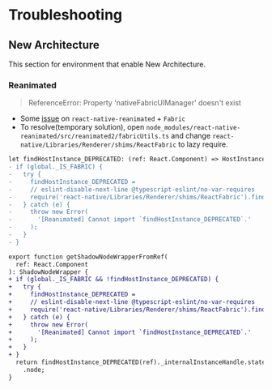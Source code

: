 # Troubleshooting

## New Architecture

This section for environment that enable New Architecture.

### Reanimated 

> ReferenceError: Property 'nativeFabricUIManager' doesn't exist

- Some [issue](https://github.com/leegeunhyeok/react-native-esbuild/issues/16#issuecomment-1730042378) on `react-native-reanimated` + `Fabric`
- To resolve(temporary solution), open `node_modules/react-native-reanimated/src/reanimated2/fabricUtils.ts` and change `react-native/Libraries/Renderer/shims/ReactFabric` to lazy require.

```diff
let findHostInstance_DEPRECATED: (ref: React.Component) => HostInstance;
- if (global._IS_FABRIC) {
-   try {
-     findHostInstance_DEPRECATED =
-     // eslint-disable-next-line @typescript-eslint/no-var-requires
-     require('react-native/Libraries/Renderer/shims/ReactFabric').findHostInstance_DEPRECATED;
-   } catch (e) {
-     throw new Error(
-       '[Reanimated] Cannot import `findHostInstance_DEPRECATED`.'
-     );
-   }
- }

export function getShadowNodeWrapperFromRef(
  ref: React.Component
): ShadowNodeWrapper {
+ if (global._IS_FABRIC && !findHostInstance_DEPRECATED) {
+   try {
+     findHostInstance_DEPRECATED =
+     // eslint-disable-next-line @typescript-eslint/no-var-requires
+     require('react-native/Libraries/Renderer/shims/ReactFabric').findHostInstance_DEPRECATED;
+   } catch (e) {
+     throw new Error(
+       '[Reanimated] Cannot import `findHostInstance_DEPRECATED`.'
+     );
+   }
+ }
  return findHostInstance_DEPRECATED(ref)._internalInstanceHandle.stateNode
    .node;
}
```
